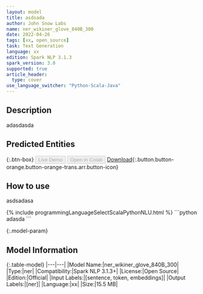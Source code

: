 ```yaml
---
layout: model
title: asdsada
author: John Snow Labs
name: ner_wikiner_glove_840B_300
date: 2022-04-26
tags: [xx, open_source]
task: Text Generation
language: xx
edition: Spark NLP 3.1.3
spark_version: 3.0
supported: true
article_header:
  type: cover
use_language_switcher: "Python-Scala-Java"
---
```


## Description

adasdasda

## Predicted Entities



{:.btn-box}
<button class="button button-orange" disabled>Live Demo</button>
<button class="button button-orange" disabled>Open in Colab</button>
[Download](https://s3.amazonaws.com/models-hub-auxdata/public/models/ner_wikiner_glove_840B_300_xx_3.1.3_3.0_1650948459809.zip){:.button.button-orange.button-orange-trans.arr.button-icon}

## How to use

asdsadasa

<div class="tabs-box" markdown="1">
{% include programmingLanguageSelectScalaPythonNLU.html %}
```python
adasda
```

</div>

{:.model-param}
## Model Information

{:.table-model}
|---|---|
|Model Name:|ner_wikiner_glove_840B_300|
|Type:|ner|
|Compatibility:|Spark NLP 3.1.3+|
|License:|Open Source|
|Edition:|Official|
|Input Labels:|[sentence, token, embeddings]|
|Output Labels:|[ner]|
|Language:|xx|
|Size:|15.5 MB|